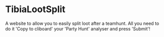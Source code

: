 # TibiaLootSplit
A website to allow you to easily split loot after a teamhunt. All you need to do it 'Copy to cliboard' your 'Party Hunt' analyser and press 'Submit'!
